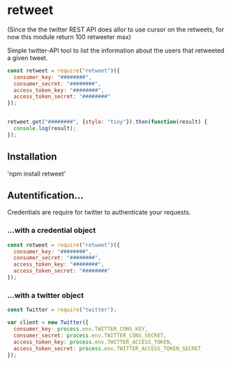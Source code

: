 # retweet

(Since the the twitter REST API does allor to use cursor on the retweets, for now this module return 100 retweeter max)

Simple twitter-API tool to list the information about the users that retweeted a given tweet. 

```javascript
const retweet = require("retweet")({
  consumer_key: "########",
  consumer_secret: "########",
  access_token_key: "########",
  access_token_secret: "########"
});


retweet.get("########", {style: "tiny"}).then(function(result) {
  console.log(result);
});
```
## Installation

'npm install retweet'

## Autentification...

Credentials are require for twitter to authenticate your requests.

### ...with a credential object

```javascript
const retweet = require("retweet")({
  consumer_key: "########",
  consumer_secret: "########",
  access_token_key: "########",
  access_token_secret: "########"
});
```

### ...with a twitter object

```javascript
const Twitter = require("twitter");

var client = new Twitter({
  consumer_key: process.env.TWITTER_CONS_KEY,
  consumer_secret: process.env.TWITTER_CONS_SECRET,
  access_token_key: process.env.TWITTER_ACCESS_TOKEN,
  access_token_secret: process.env.TWITTER_ACCESS_TOKEN_SECRET
});
```
